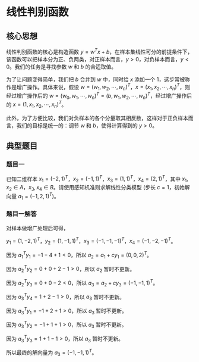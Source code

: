 # 线性判别函数

## 核心思想

线性判别函数的核心是构造函数 $y=w^{T}x+b$，在样本集线性可分的前提条件下，该函数可以把样本分为正、负两类，对正样本而言，$y>0$，对负样本而言，$y<0$。我们的任务是寻找参数 $w$ 和 $b$ 的合适取值。

为了让问题变得简单，我们把 $b$ 合并到 $w$ 中，同时给 $x$ 添加一个 $1$，这步常被称作是增广操作。具体来说，假设 $w=(w_1,w_2,\cdots,w_n)^{T}$，$x=(x_1,x_2,\cdots,x_n)^{T}$，则经过增广操作后的 $w=(w_0,w_1,\cdots,w_n)^{T}=(b,w_1,w_2,\cdots,w_n)^{T}$，经过增广操作后的 $x=(1,x_1,x_2,\cdots,x_n)^{T}$。

此外，为了方便比较，我们对负样本的各个分量取其相反数，这样对于正负样本而言，我们的目标是统一的：调节 $w$ 和 $b$，使得计算得到的 $y>0$。

## 典型题目

### 题目一

已知二维样本 $x_1=(-2,1)^{T}$，$x_2=(-1,1)^{T}$，$x_3=(1,1)^{T}$，$x_4=(2,1)^{T}$，其中 $x_1,x_2\in A$，$x_3,x_4\in B$。请使用感知机准则求解线性分类模型 (步长 $c=1$，初始解向量 $a_1=(-1,2,1)^{T}$)。

### 题目一解答

对样本做增广处理后可得，

$y_1=(1,-2,1)^{T}$，$y_2=(1,-1,1)^{T}$，$x_3=(-1,-1,-1)^{T}$，$x_4=(-1,-2,-1)^{T}$。

因为 $a_1^{T}y_1=-1-4+1<0$，所以 $a_2=a_1+cy_1=(0,0,2)^{T}$。

因为 $a_2^{T}y_2=0+0+2-1>0$，所以 $a_2$ 暂时不更新。

因为 $a_2^{T}y_3=0+0-2<0$，所以 $a_3=a_2+cy_3=(-1,-1,1)^{T}$。

因为 $a_3^{T}y_4=1+2-1>0$，所以 $a_3$ 暂时不更新。

因为 $a_3^{T}y_1=-1+2+1>0$，所以 $a_3$ 暂时不更新。

因为 $a_3^{T}y_2=-1+1+1>0$，所以 $a_3$ 暂时不更新。

因为 $a_3^{T}y_3=1+1-1>0$，所以 $a_3$ 暂时不更新。

所以最终的解向量为 $a_3=(-1,-1,1)^{T}$。

